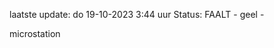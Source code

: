 laatste update: 
do 19-10-2023  3:44   uur 
Status: FAALT - geel - 
<div class="service Y">microstation</div>